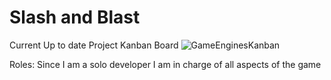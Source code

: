 # Slash and Blast
Current Up to date Project Kanban Board
![GameEnginesKanban](https://user-images.githubusercontent.com/56273648/201568792-8e5ecdb8-f05c-481c-bbce-eca38fb1ab41.png)

Roles:
Since I am a solo developer I am in charge of all aspects of the game 
